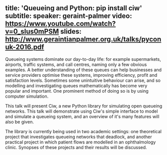 title: 'Queueing and Python: pip install ciw'
subtitle:
speaker: geraint-palmer
video: https://www.youtube.com/watch?v=0_sIus0mPSM
slides: http://www.geraintianpalmer.org.uk/talks/pyconuk-2016.pdf
---
Queueing systems dominate our day-to-day life: for example supermarkets, airports, traffic systems, and call centres, naming only a few obvious examples. A better understanding of these queues can help businesses and service providers optimise these systems, improving efficiency, profit and satisfaction levels. Sometimes some unintuitive behaviour can arise, and so modelling and investigating queues mathematically has become very popular and important. One prominent method of doing so is by using computer simulation.

This talk will present Ciw, a new Python library for simulating open queueing networks. This talk will demonstrate using Ciw's simple interface to model and simulate a queueing system, and an overview of it's many features will also be given.

The library is currently being used in two academic settings: one theoretical project that investigates queueing networks that deadlock, and another practical project in which patient flows are modelled in an ophthalmology clinic. Synopses of these projects and their results will be discussed.